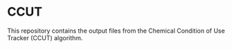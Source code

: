 # CCUT
This repository contains the output files from the Chemical Condition of Use Tracker (CCUT) algorithm. 
